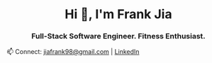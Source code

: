 <h1 align="center">Hi 👋, I'm Frank Jia</h1>
<h3 align="center">Full-Stack Software Engineer. Fitness Enthusiast.</h3>

📫 Connect: [jiafrank98@gmail.com](mailto:jiafrank98@gmail.com) | [LinkedIn](https://www.linkedin.com/in/jiafrank/)
